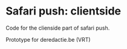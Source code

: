 # Safari push: clientside #

Code for the clienside part of safari push.

Prototype for deredactie.be (VRT)
